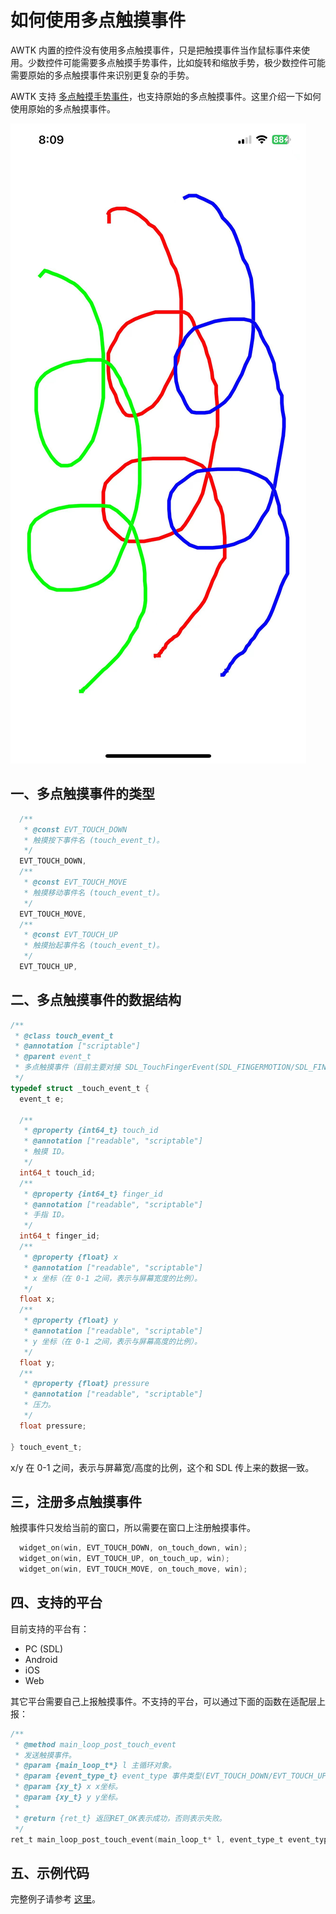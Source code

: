 # 如何使用多点触摸事件

AWTK 内置的控件没有使用多点触摸事件，只是把触摸事件当作鼠标事件来使用。少数控件可能需要多点触摸手势事件，比如旋转和缩放手势，极少数控件可能需要原始的多点触摸事件来识别更复杂的手势。

AWTK 支持 [多点触摸手势事件](how_to_use_multi_gesture.md)，也支持原始的多点触摸事件。这里介绍一下如何使用原始的多点触摸事件。 

![](images/multi_touch_draw.jpg)

## 一、多点触摸事件的类型

```c
  /**
   * @const EVT_TOUCH_DOWN
   * 触摸按下事件名 (touch_event_t)。
   */
  EVT_TOUCH_DOWN,
  /**
   * @const EVT_TOUCH_MOVE
   * 触摸移动事件名 (touch_event_t)。
   */
  EVT_TOUCH_MOVE,
  /**
   * @const EVT_TOUCH_UP
   * 触摸抬起事件名 (touch_event_t)。
   */
  EVT_TOUCH_UP,
```

## 二、多点触摸事件的数据结构

```c
/**
 * @class touch_event_t
 * @annotation ["scriptable"]
 * @parent event_t
 * 多点触摸事件（目前主要对接 SDL_TouchFingerEvent(SDL_FINGERMOTION/SDL_FINGERDOWN/SDL_FINGERUP))。
 */
typedef struct _touch_event_t {
  event_t e;

  /**
   * @property {int64_t} touch_id
   * @annotation ["readable", "scriptable"]
   * 触摸 ID。
   */
  int64_t touch_id;
  /**
   * @property {int64_t} finger_id
   * @annotation ["readable", "scriptable"]
   * 手指 ID。
   */
  int64_t finger_id;
  /**
   * @property {float} x
   * @annotation ["readable", "scriptable"]
   * x 坐标（在 0-1 之间，表示与屏幕宽度的比例）。
   */
  float x;
  /**
   * @property {float} y
   * @annotation ["readable", "scriptable"]
   * y 坐标（在 0-1 之间，表示与屏幕高度的比例）。
   */
  float y;
  /**
   * @property {float} pressure
   * @annotation ["readable", "scriptable"]
   * 压力。
   */
  float pressure;

} touch_event_t;
```

x/y 在 0-1 之间，表示与屏幕宽/高度的比例，这个和 SDL 传上来的数据一致。

## 三，注册多点触摸事件

触摸事件只发给当前的窗口，所以需要在窗口上注册触摸事件。

```c
  widget_on(win, EVT_TOUCH_DOWN, on_touch_down, win);
  widget_on(win, EVT_TOUCH_UP, on_touch_up, win);
  widget_on(win, EVT_TOUCH_MOVE, on_touch_move, win);
```

## 四、支持的平台

目前支持的平台有：

* PC (SDL)
* Android
* iOS
* Web

其它平台需要自己上报触摸事件。不支持的平台，可以通过下面的函数在适配层上报：

```c
/**
 * @method main_loop_post_touch_event
 * 发送触摸事件。
 * @param {main_loop_t*} l 主循环对象。
 * @param {event_type_t} event_type 事件类型(EVT_TOUCH_DOWN/EVT_TOUCH_UP/EVT_TOUCH_MOVE)。
 * @param {xy_t} x x坐标。
 * @param {xy_t} y y坐标。
 *
 * @return {ret_t} 返回RET_OK表示成功，否则表示失败。
 */
ret_t main_loop_post_touch_event(main_loop_t* l, event_type_t event_type, xy_t x, xy_t y);
```
## 五、示例代码

完整例子请参考 [这里](https://gitee.com/zlgopen/awtk-web/tree/master/examples/AwtkApplicationCTouchEvent)。

